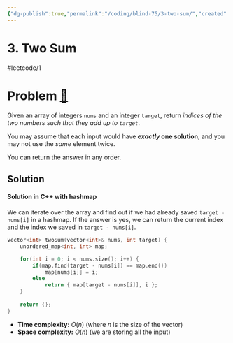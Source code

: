 ```yaml
---
{"dg-publish":true,"permalink":"/coding/blind-75/3-two-sum/","created":"2023-09-28T23:54:54.297+02:00","updated":"2023-09-28T23:54:54.297+02:00"}
---
```


# 3. Two Sum
#leetcode/1
# Problem [🔗](https://leetcode.com/problems/two-sum)
Given an array of integers `nums` and an integer `target`, return _indices of the two numbers such that they add up to `target`_.

You may assume that each input would have **_exactly_ one solution**, and you may not use the _same_ element twice.

You can return the answer in any order.

## Solution
#### Solution in C++ with hashmap
We can iterate over the array and find out if we had already saved `target - nums[i]` in a hashmap. If the answer is yes, we can return the current index and the index we saved in `target - nums[i]`.
```cpp
vector<int> twoSum(vector<int>& nums, int target) {
    unordered_map<int, int> map;

    for(int i = 0; i < nums.size(); i++) {
        if(map.find(target - nums[i]) == map.end())
            map[nums[i]] = i;
        else
            return { map[target - nums[i]], i };
    }
    
    return {};
}
```
- **Time complexity:** $O(n)$ (where _n_ is the size of the vector)
- **Space complexity:** $O(n)$ (we are storing all the input)